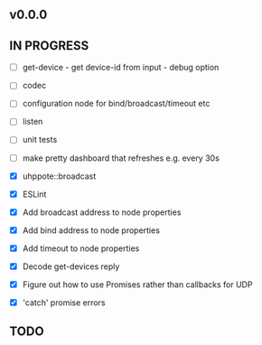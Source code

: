 ## v0.0.0

## IN PROGRESS

- [ ] get-device
      - get device-id from input
      - debug option
- [ ] codec
- [ ] configuration node for bind/broadcast/timeout etc
- [ ] listen
- [ ] unit tests
- [ ] make pretty dashboard that refreshes e.g. every 30s

- [x] uhppote::broadcast
- [x] ESLint
- [x] Add broadcast address to node properties
- [x] Add bind address to node properties
- [x] Add timeout to node properties
- [x] Decode get-devices reply
- [x] Figure out how to use Promises rather than callbacks for UDP
- [x] 'catch' promise errors

## TODO


